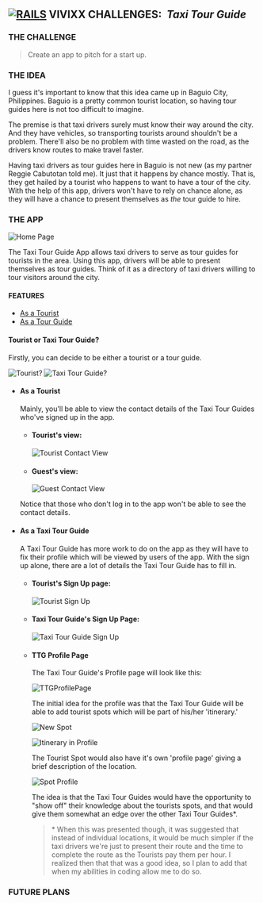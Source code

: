 ## **[![RAILS]("Rails")](http://rubyonrails.org/) VIVIXX CHALLENGES: _![]() Taxi Tour Guide_**

### THE CHALLENGE

> Create an app to pitch for a start up.

### THE IDEA

I guess it's important to know that this idea came up in Baguio City, Philippines. Baguio is a pretty common tourist location, so having tour guides here is not too difficult to imagine.

The premise is that taxi drivers surely must know their way around the city. And they have vehicles, so transporting tourists around shouldn't be a problem. There'll also be no problem with time wasted on the road, as the drivers know routes to make travel faster.

Having taxi drivers as tour guides here in Baguio is not new (as my partner Reggie Cabutotan told me). It just that it happens by chance mostly. That is, they get hailed by a tourist who happens to want to have a tour of the city. With the help of this app, drivers won't have to rely on chance alone, as they will have a chance to present themselves as _the_ tour guide to hire.

### THE APP

![Home Page]()

The Taxi Tour Guide App allows taxi drivers to serve as tour guides for tourists in the area. Using this app, drivers will be able to present themselves as tour guides. Think of it as a directory of taxi drivers willing to tour visitors around the city.

#### FEATURES
- [As a Tourist]()
- [As a Tour Guide]()
#### Tourist or Taxi Tour Guide?
Firstly, you can decide to be either a tourist or a tour guide.

![Tourist?]() ![Taxi Tour Guide?]()

- #### As a Tourist
    Mainly, you'll be able to view the contact details of the Taxi Tour Guides who've signed up in the app.

    - #### Tourist's view:

        ![Tourist Contact View]()

    - #### Guest's view:

        ![Guest Contact View]()

    Notice that those who don't log in to the app won't be able to see the contact details.

- #### As a Taxi Tour Guide
    A Taxi Tour Guide has more work to do on the app as they will have to fix their profile which will be viewed by users of the app. With the sign up alone, there are a lot of details the Taxi Tour Guide has to fill in.

    - #### Tourist's Sign Up page:

        ![Tourist Sign Up]()

    - #### Taxi Tour Guide's Sign Up Page:

        ![Taxi Tour Guide Sign Up]()

    - #### TTG Profile Page

        The Taxi Tour Guide's Profile page will look like this:

        ![TTGProfilePage]()

        The initial idea for the profile was that the Taxi Tour Guide will be able to add tourist spots which will be part of his/her 'itinerary.'

        ![New Spot]()

        ![Itinerary in Profile]()

        The Tourist Spot would also have it's own 'profile page' giving a brief description of the location.

        ![Spot Profile]()

        The idea is that the Taxi Tour Guides would have the opportunity to "show off" their knowledge about the tourists spots, and that would give them somewhat an edge over the other Taxi Tour Guides*.

        > \* When this was presented though, it was suggested that instead of individual locations, it would be much simpler if the taxi drivers we're just to present their route and the time to complete the route as the Tourists pay them per hour. I realized then that that was a good idea, so I plan to add that when my abilities in coding allow me to do so.

### FUTURE PLANS
